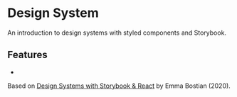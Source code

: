 # Design System

An introduction to design systems with styled components and Storybook.

## Features

-

Based on [Design Systems with Storybook & React](https://frontendmasters.com/workshops/design-systems-storybook/) by
Emma Bostian (2020).
